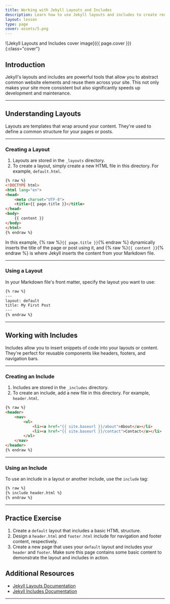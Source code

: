 ```yaml
---
title: Working with Jekyll Layouts and Includes
description: Learn how to use Jekyll layouts and includes to create reusable website components and streamline your site development process.
layout: lesson
type: page
cover: assets/5.png
---
```


![Jekyll Layouts and Includes cover image]({{ page.cover }}){:class="cover"}

## Introduction

Jekyll's layouts and includes are powerful tools that allow you to abstract common website elements and reuse them across your site. This not only makes your site more consistent but also significantly speeds up development and maintenance.

---

## Understanding Layouts

Layouts are templates that wrap around your content. They're used to define a common structure for your pages or posts.

---

### Creating a Layout

1. Layouts are stored in the `_layouts` directory.
2. To create a layout, simply create a new HTML file in this directory. For example, `default.html`.

```html
{% raw %}
<!DOCTYPE html>
<html lang="en">
<head>
    <meta charset="UTF-8">
    <title>{{ page.title }}</title>
</head>
<body>
    {{ content }}
</body>
</html>
{% endraw %}
```

In this example, {% raw %}`{{ page.title }}`{% endraw %} dynamically inserts the title of the page or post using it, and {% raw %}`{{ content }}`{% endraw %} is where Jekyll inserts the content from your Markdown file.

---

### Using a Layout

In your Markdown file's front matter, specify the layout you want to use:

```markdown
{% raw %}
---
layout: default
title: My First Post
---
{% endraw %}
```

---

## Working with Includes

Includes allow you to insert snippets of code into your layouts or content. They're perfect for reusable components like headers, footers, and navigation bars.

---

### Creating an Include

1. Includes are stored in the `_includes` directory.
2. To create an include, add a new file in this directory. For example, `header.html`.

```html
{% raw %}
<header>
    <nav>
        <ul>
            <li><a href="{{ site.baseurl }}/about">About</a></li>
            <li><a href="{{ site.baseurl }}/contact">Contact</a></li>
        </ul>
    </nav>
</header>
{% endraw %}
```

---

### Using an Include

To use an include in a layout or another include, use the `include` tag:

```html
{% raw %}
{% include header.html %}
{% endraw %}
```

---

## Practice Exercise

1. Create a `default` layout that includes a basic HTML structure.
2. Design a `header.html` and `footer.html` include for navigation and footer content, respectively.
3. Create a new page that uses your `default` layout and includes your `header` and `footer`. Make sure this page contains some basic content to demonstrate the layout and includes in action.

## Additional Resources

- [Jekyll Layouts Documentation](https://jekyllrb.com/docs/layouts/)
- [Jekyll Includes Documentation](https://jekyllrb.com/docs/includes/)

---
